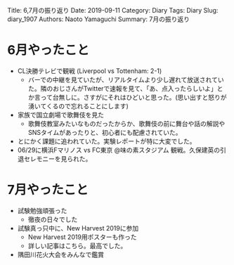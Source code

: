 Title: 6,7月の振り返り
Date: 2019-09-11
Category: Diary
Tags: Diary
Slug: diary_1907
Authors: Naoto Yamaguchi
Summary: 7月の振り返り


# 6月やったこと
* CL決勝テレビで観戦 (Liverpool vs Tottenham: 2-1)
    * バーでの中継を見ていたが、リアルタイムより少し遅れて放送されていた。隣のおじさんがTwitterで速報を見て、「あ、点入ったらしいよ」とか言って台無しに。さすがにそれはひどいと思った。(思い出すと怒りが湧いてくるので忘れることにします)
* 家族で国立劇場で歌舞伎を見た
    * 歌舞伎教室みたいなものだったからか、歌舞伎の前に舞台や話の解説やSNSタイムがあったりと、初心者にも配慮されていた。
* とにかく課題に追われていた。実験レポートが特に大変でした。
* 06/29に横浜Fマリノス vs FC東京 @味の素スタジアム 観戦。久保建英の引退セレモニーを見られた。


# 7月やったこと
* 試験勉強頑張った
    * 徹夜の日々でした
* 試験真っ只中に、New Harvest 2019に参加
    * New Harvest 2019用ポスターも作った
    * 詳しい記事はこちら。最高でした。
* 隅田川花火大会をみんなで鑑賞
